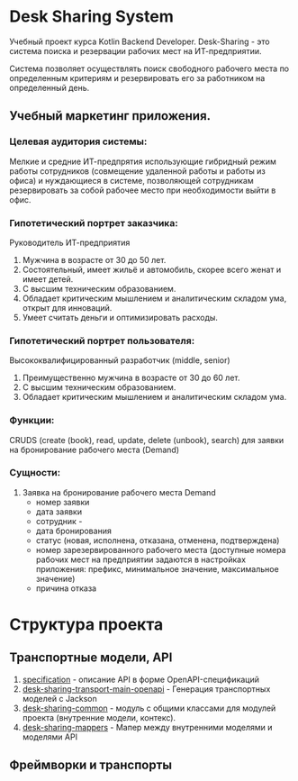 # Desk Sharing System
Учебный проект курса Kotlin Backend Developer. Desk-Sharing - это система поиска и резервации рабочих мест на ИТ-предприятии.

Система позволяет осуществлять поиск свободного рабочего места по определенным критериям и резервировать его за работником на определенный день.

## Учебный маркетинг приложения.
### Целевая аудитория системы: 
Мелкие и средние ИТ-предпрятия использующие гибридный режим работы сотрудников (совмещение удаленной работы и работы из офиса) и нуждающиеся в системе, позволяющей сотрудникам резервировать за собой рабочее место при необходимости выйти в офис.

### Гипотетический портрет заказчика:
Руководитель ИТ-предприятия
1. Мужчина в возрасте от 30 до 50 лет.
2. Состоятельный, имеет жильё и автомобиль, скорее всего женат и имеет детей.
3. С высшим техническим образованием.
4. Обладает критическим мышлением и аналитическим складом ума, открыт для инноваций.
5. Умеет считать деньги и оптимизировать расходы.
### Гипотетический портрет пользователя:
Высококвалифицированный разработчик (middle, senior)
1. Преимущественно мужчина в возрасте от 30 до 60 лет.
2. С высшим техническим образованием.
3. Обладает критическим мышлением и аналитическим складом ума. 

### Функции:
CRUDS (create (book), read, update, delete (unbook), search) для заявки на бронирование рабочего места (Demand)

### Сущности: 
1. Заявка на бронирование рабочего места Demand
    - номер заявки
    - дата заявки
    - сотрудник    - 
    - дата бронирования
    - статус (новая, исполнена, отказана, отменена, подтверждена)
    - номер зарезервированного рабочего места (доступные номера рабочих мест на предприятии задаются в настройках приложения: префикс, минимальное значение, максимальное значение)
    - причина отказа

# Структура проекта

## Транспортные модели, API

1. [specification](specification) - описание API в форме OpenAPI-спецификаций
2. [desk-sharing-transport-main-openapi](desk-sharing-transport-main-openapi) - Генерация транспортных моделей с
   Jackson
3. [desk-sharing-common](desk-sharing-common) - модуль с общими классами для модулей проекта (внутренние модели, контекс).
4. [desk-sharing-mappers](desk-sharing-mappers) - Мапер между внутренними моделями и моделями API

## Фреймворки и транспорты